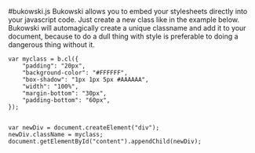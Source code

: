 #bukowski.js
Bukowski allows you to embed your stylesheets directly into your javascript code.
Just create a new class like in the example below. Bukowski will automagically create a unique classname and add it to your document, because to do a dull thing with style is preferable to doing a dangerous thing without it.

```
var myclass = b.cl({
	"padding": "20px",
	"background-color": "#FFFFFF",
	"box-shadow": "1px 1px 5px #AAAAAA",
	"width": "100%",
	"margin-bottom": "30px",
	"padding-bottom": "60px",
});


var newDiv = document.createElement("div");
newDiv.className = myclass;
document.getElementById("content").appendChild(newDiv);
```
